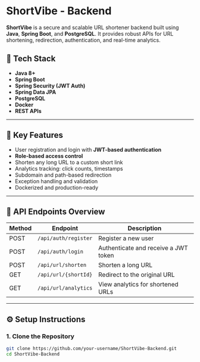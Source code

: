 # ShortVibe - Backend

**ShortVibe** is a secure and scalable URL shortener backend built using **Java**, **Spring Boot**, and **PostgreSQL**. It provides robust APIs for URL shortening, redirection, authentication, and real-time analytics.

## 🚀 Tech Stack

- **Java 8+**
- **Spring Boot**
- **Spring Security (JWT Auth)**
- **Spring Data JPA**
- **PostgreSQL**
- **Docker**
- **REST APIs**

---

## 🔐 Key Features

- User registration and login with **JWT-based authentication**
- **Role-based access control**
- Shorten any long URL to a custom short link
- Analytics tracking: click counts, timestamps
- Subdomain and path-based redirection
- Exception handling and validation
- Dockerized and production-ready

---

## 🎯 API Endpoints Overview

| Method | Endpoint | Description |
|--------|----------|-------------|
| POST   | `/api/auth/register`    | Register a new user |
| POST   | `/api/auth/login`       | Authenticate and receive a JWT token |
| POST   | `/api/url/shorten`      | Shorten a long URL |
| GET    | `/api/url/{shortId}`    | Redirect to the original URL |
| GET    | `/api/url/analytics`    | View analytics for shortened URLs |

---

## ⚙️ Setup Instructions

### 1. Clone the Repository

```bash
git clone https://github.com/your-username/ShortVibe-Backend.git
cd ShortVibe-Backend
